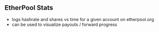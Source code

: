 EtherPool Stats
---

* logs hashrate and shares vs time for a given account on etherpool.org
* can be used to visualize payouts / forward progress